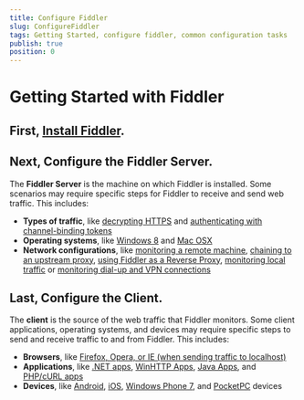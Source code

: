 ```yaml
---
title: Configure Fiddler
slug: ConfigureFiddler
tags: Getting Started, configure fiddler, common configuration tasks
publish: true
position: 0
---
```


Getting Started with Fiddler
============================

First, [Install Fiddler][1].
----------------------------

Next, Configure the Fiddler Server.
-----------------------------------

The **Fiddler Server** is the machine on which Fiddler is installed. Some scenarios may require specific steps for Fiddler to receive and send web traffic. This includes:

+ **Types of traffic**, like [decrypting HTTPS][3] and [authenticating with channel-binding tokens][19]
+ **Operating systems**, like [Windows 8][2] and [Mac OSX][4]
+ **Network configurations**, like [monitoring a remote machine][14], [chaining to an upstream proxy][5], [using Fiddler as a Reverse Proxy][6], [monitoring local traffic][10] or [monitoring dial-up and VPN connections][7]

Last, Configure the Client.
---------------------------

The **client** is the source of the web traffic that Fiddler monitors. Some client applications, operating systems, and devices may require specific steps to send and receive traffic to and from Fiddler. This includes:

+ **Browsers**, like [Firefox, Opera, or IE (when sending traffic to localhost)][8]
+ **Applications**, like [.NET apps][9], [WinHTTP Apps][11], [Java Apps][12], and [PHP/cURL apps][13]
+ **Devices**, like [Android][15], [iOS][16], [Windows Phone 7][17], and [PocketPC][18] devices

[1]: ./InstallFiddler
[2]: ./ConfigureFiddlerForWin8
[3]: ./DecryptHTTPS
[4]: ./ConfigureForMac
[5]: ./ChainToUpstreamProxy
[6]: ./UseFiddlerAsReverseProxy
[7]: ./MonitorDialupAndVPN
[8]: ./ConfigureBrowsers
[9]: ./ConfigureDotNETApp
[10]: ./MonitorLocalTraffic
[11]: ./ConfigureWinHTTPApp
[12]: ./ConfigureJavaApp
[13]: ./ConfigurePHPcURL
[14]: ./MonitorRemoteMachine
[15]: ./ConfigureForAndroid
[16]: ./ConfigureForiOS
[17]: ./MonitorWindowsPhone7
[18]: ./MonitorPocketPC
[19]: ./AuthenticateWithCBT

